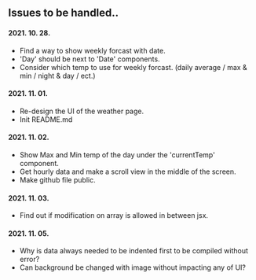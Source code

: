 ## Issues to be handled..

#### 2021. 10. 28.
- Find a way to show weekly forcast with date.
- 'Day' should be next to 'Date' components.
- Consider which temp to use for weekly forcast. (daily average / max & min / night & day / ect.)

#### 2021. 11. 01.
- Re-design the UI of the weather page.
- Init README.md

#### 2021. 11. 02.
- Show Max and Min temp of the day under the 'currentTemp' component.
- Get hourly data and make a scroll view in the middle of the screen.
- Make github file public.

#### 2021. 11. 03.
- Find out if modification on array is allowed in between jsx.

#### 2021. 11. 05.
- Why is data always needed to be indented first to be compiled without error?
- Can background be changed with image without impacting any of UI?